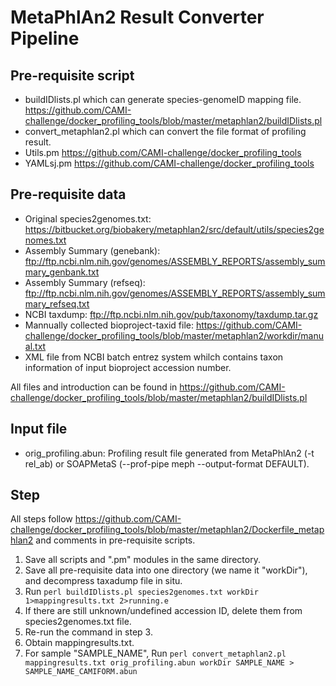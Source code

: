 # MetaPhlAn2 Result Converter Pipeline

## Pre-requisite script

+ buildIDlists.pl which can generate species-genomeID mapping file. <https://github.com/CAMI-challenge/docker_profiling_tools/blob/master/metaphlan2/buildIDlists.pl>
+ convert_metaphlan2.pl which can convert the file format of profiling result.
+ Utils.pm <https://github.com/CAMI-challenge/docker_profiling_tools>
+ YAMLsj.pm <https://github.com/CAMI-challenge/docker_profiling_tools>

## Pre-requisite data

+ Original species2genomes.txt: <https://bitbucket.org/biobakery/metaphlan2/src/default/utils/species2genomes.txt>
+ Assembly Summary (genebank): <ftp://ftp.ncbi.nlm.nih.gov/genomes/ASSEMBLY_REPORTS/assembly_summary_genbank.txt>
+ Assembly Summary (refseq): <ftp://ftp.ncbi.nlm.nih.gov/genomes/ASSEMBLY_REPORTS/assembly_summary_refseq.txt>
+ NCBI taxdump: <ftp://ftp.ncbi.nlm.nih.gov/pub/taxonomy/taxdump.tar.gz>
+ Mannually collected bioproject-taxid file: <https://github.com/CAMI-challenge/docker_profiling_tools/blob/master/metaphlan2/workdir/manual.txt>
+ XML file from NCBI batch entrez system whilch contains taxon information of input bioproject accession number.

All files and introduction can be found in <https://github.com/CAMI-challenge/docker_profiling_tools/blob/master/metaphlan2/buildIDlists.pl>

## Input file

+ orig_profiling.abun: Profiling result file generated from MetaPhlAn2 (-t rel_ab) or SOAPMetaS (--prof-pipe meph --output-format DEFAULT).

## Step

All steps follow <https://github.com/CAMI-challenge/docker_profiling_tools/blob/master/metaphlan2/Dockerfile_metaphlan2> and comments in pre-requisite scripts.

1. Save all scripts and ".pm" modules in the same directory.
2. Save all pre-requisite data into one directory (we name it "workDir"), and decompress taxadump file in situ.
3. Run `perl buildIDlists.pl species2genomes.txt workDir 1>mappingresults.txt 2>running.e`
4. If there are still unknown/undefined accession ID, delete them from species2genomes.txt file.
5. Re-run the command in step 3.
6. Obtain mappingresults.txt.
7. For sample "SAMPLE_NAME", Run `perl convert_metaphlan2.pl mappingresults.txt orig_profiling.abun workDir SAMPLE_NAME > SAMPLE_NAME_CAMIFORM.abun`

